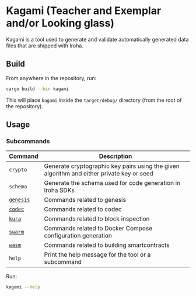 # Kagami (Teacher and Exemplar and/or Looking glass)

Kagami is a tool used to generate and validate automatically generated data files that are shipped with Iroha.

## Build

From anywhere in the repository, run:

```bash
cargo build --bin kagami
```

This will place `kagami` inside the `target/debug/` directory (from the root of the repository).

## Usage

### Subcommands

| Command                                             | Description                                                                                                                        |
|-----------------------------------------------------|------------------------------------------------------------------------------------------------------------------------------------|
| `crypto`                         | Generate cryptographic key pairs using the given algorithm and either private key or seed                                                                                                      |
| `schema` | Generate the schema used for code generation in Iroha SDKs                                                                                           |
| [`genesis`](src/genesis/README.md) | Commands related to genesis                                                                                            |
| [`codec`](docs/codec.md)                  | Commands related to codec |
| [`kura`](docs/kura.md)                  | Commands related to block inspection |
| [`swarm`](docs/swarm.md)                  | Commands related to Docker Compose configuration generation |
| [`wasm`](docs/wasm.md)                  | Commands related to building smartcontracts |
| `help`                                              | Print the help message for the tool or a subcommand   

Run:

```bash
kagami --help
```
